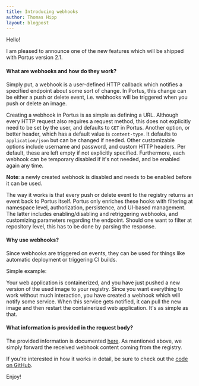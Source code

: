 ```yaml
---
title: Introducing webhooks
author: Thomas Hipp
layout: blogpost
---
```


Hello!

I am pleased to announce one of the new features which will be shipped with
Portus version 2.1.

#### What are webhooks and how do they work?

Simply put, a webhook is a user-defined HTTP callback which notifies a
specified endpoint about some sort of change.
In Portus, this change can be either a push or delete event, i.e. webhooks will
be triggered when you push or delete an image.

Creating a webhook in Portus is as simple as defining a URL.
Although every HTTP request also requires a request method, this does not
explicitly need to be set by the user, and defaults to `GET` in Portus.
Another option, or better header, which has a default value is `content-type`.
It defaults to `application/json` but can be changed if needed.
Other customizable options include  username and password, and custom HTTP
headers.
Per default, these are left empty if not explicitly specified.
Furthermore, each webhook can be temporary disabled if it's not needed, and be
enabled again any time.
<div class="alert alert-info">
<strong>Note</strong>: a newly created webhook is disabled and needs to be
enabled before it can be used.
</div>

The way it works is that every push or delete event to the registry returns an
event back to Portus itself.
Portus only enriches these hooks with filtering at namespace level,
authorization, persistence, and UI-based management.
The latter includes enabling/disabling and retriggering webhooks, and
customizing parameters regarding the endpoint.
Should one want to filter at repository level, this has to be done by parsing
the response.


#### Why use webhooks?

Since webhooks are triggered on events, they can be used for things like
automatic deployment or triggering CI builds.

Simple example:

Your web application is containerized, and you have just pushed a new version
of the used image to your registry.
Since you want everything to work without much interaction, you have created a
webhook which will notify some service.
When this service gets notified, it can pull the new image and then restart the
containerized web application.
It's as simple as that.

#### What information is provided in the request body?

The provided information is documented
[here](https://github.com/docker/distribution/blob/master/docs/notifications.md).
As mentioned above, we simply forward the received webhook content coming from
the registry.

If you're interested in how it works in detail, be sure to check out the
[code on GitHub](https://github.com/SUSE/Portus).

Enjoy!
